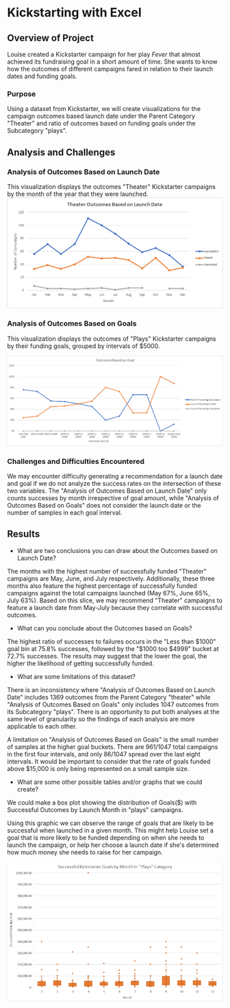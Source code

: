 # Kickstarting with Excel

## Overview of Project
Louise created a Kickstarter campaign for her play *Fever* that almost achieved its fundraising goal in a short amount of time. She wants to know how the outcomes of different campaigns fared in relation to their launch dates and funding goals.

### Purpose
Using a dataset from Kickstarter, we will create visualizations for the campaign outcomes based launch date under the Parent Category "Theater" and ratio of outcomes based on funding goals under the Subcategory "plays".

## Analysis and Challenges

### Analysis of Outcomes Based on Launch Date
This visualization displays the outcomes "Theater" Kickstarter campaigns by the month of the year that they were launched.
![Outcomes Based on Launch Date.png](https://github.com/rptseng/kickstarter-analysis/blob/main/resources/Theater_Outcomes_vs_Launch.png)

### Analysis of Outcomes Based on Goals
This visualization displays the outcomes of "Plays" Kickstarter campaigns by their funding goals, grouped by intervals of $5000.

![Outcomes vs goals](https://github.com/rptseng/kickstarter-analysis/blob/main/resources/Outcomes_vs_goals.png)

### Challenges and Difficulties Encountered
We may encounter difficulty generating a recommendation for a launch date and goal if we do not analyze the success rates on the intersection of these two variables. The "Analysis of Outcomes Based on Launch Date" only counts successes by month irrespective of goal amount, while "Analysis of Outcomes Based on Goals" does not consider the launch date or the number of samples in each goal interval.

## Results

- What are two conclusions you can draw about the Outcomes based on Launch Date?

The months with the highest number of successfully funded "Theater" campaigns are May, June, and July respectively. Additionally, these three months also feature the highest percentage of successfully funded campaigns against the total campaigns launched (May 67%, June 65%, July 63%). Based on this slice, we may recommend "Theater" campaigns to feature a launch date from May-July because they correlate with successful outcomes.

- What can you conclude about the Outcomes based on Goals?

The highest ratio of successes to failures occurs in the "Less than $1000" goal bin at 75.8% successes, followed by the "$1000 too $4999" bucket at 72.7% successes. The results may suggest that the lower the goal, the higher the likelihood of getting successfully funded. 

- What are some limitations of this dataset?

There is an inconsistency where "Analysis of Outcomes Based on Launch Date" includes 1369 outcomes from the Parent Category "theater" while "Analysis of Outcomes Based on Goals" only includes 1047 outcomes from its Subcategory "plays". There is an opportunity to put both analyses at the same level of granularity so the findings of each analysis are more applicable to each other.

A limitation on "Analysis of Outcomes Based on Goals" is the small number of samples at the higher goal buckets. There are 961/1047 total campaigns in the first four intervals, and only 86/1047 spread over the last eight intervals. It would be important to consider that the rate of goals funded above $15,000 is only being represented on a small sample size.

- What are some other possible tables and/or graphs that we could create?

We could make a box plot showing the distribution of Goals($) with Successful Outcomes by Launch Month in "plays" campaigns. 

Using this graphic we can observe the range of goals that are likely to be successful when launched in a given month. This might help Louise set a goal that is more likely to be funded depending on when she needs to launch the campaign, or help her choose a launch date if she's determined how much money she needs to raise for her campaign.

![Successful Outcomes by Month boxplot](https://github.com/rptseng/kickstarter-analysis/blob/main/resources/Successful_Campaign_Goals_by_Month_boxplot.png)
